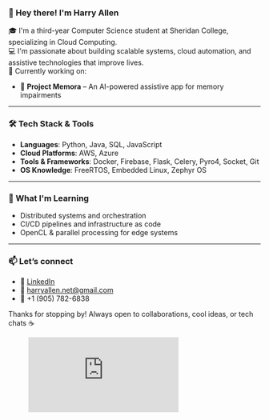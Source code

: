### 👋 Hey there! I'm Harry Allen

🎓 I'm a third-year Computer Science student at Sheridan College, specializing in Cloud Computing.  
💻 I'm passionate about building scalable systems, cloud automation, and assistive technologies that improve lives.  
🚀 Currently working on:  
- 🧠 **Project Memora** – An AI-powered assistive app for memory impairments


---

### 🛠️ Tech Stack & Tools

- **Languages**: Python, Java, SQL, JavaScript  
- **Cloud Platforms**: AWS, Azure  
- **Tools & Frameworks**: Docker, Firebase, Flask, Celery, Pyro4, Socket, Git  
- **OS Knowledge**: FreeRTOS, Embedded Linux, Zephyr OS  

---

### 🌱 What I'm Learning

- Distributed systems and orchestration  
- CI/CD pipelines and infrastructure as code  
- OpenCL & parallel processing for edge systems  

---

### 📫 Let’s connect

- 🔗 [LinkedIn](https://www.linkedin.com/in/harry-allen-profile)  
- 💌 harryallen.net@gmail.com  
- 📱 +1 (905) 782-6838 

Thanks for stopping by! Always open to collaborations, cool ideas, or tech chats ☕

<figure><embed src="https://wakatime.com/share/@harryallen/0728248f-69e8-4e8e-9896-6415c7617e45.svg"></embed></figure>

